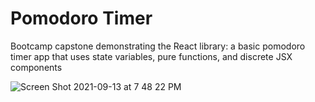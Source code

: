 # Pomodoro Timer

Bootcamp capstone demonstrating the React library: a basic pomodoro timer app that uses state variables, pure functions, and discrete JSX components

![Screen Shot 2021-09-13 at 7 48 22 PM](https://user-images.githubusercontent.com/86169488/133175867-c09ceeb5-081e-46b8-9bc3-5552e3c84b7b.png)
